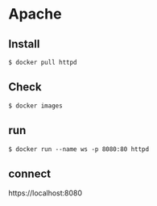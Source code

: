 # Apache

## Install

```
$ docker pull httpd
```

## Check

```
$ docker images
```

## run

```
$ docker run --name ws -p 8080:80 httpd
```

## connect

https://localhost:8080
